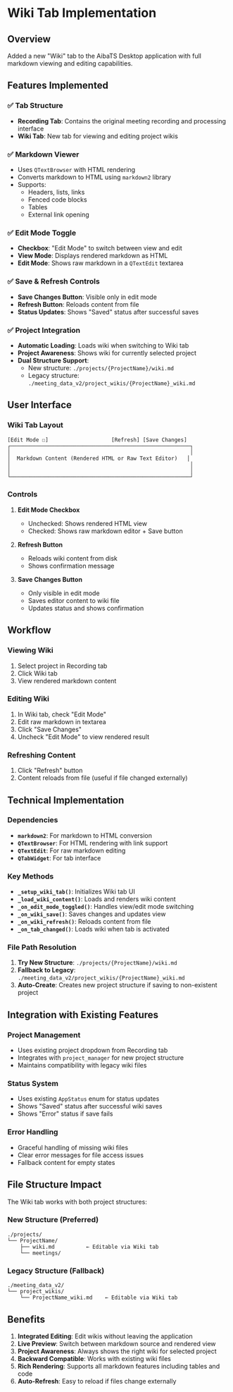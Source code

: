 # Wiki Tab Implementation

## Overview

Added a new "Wiki" tab to the AibaTS Desktop application with full markdown viewing and editing capabilities.

## Features Implemented

### ✅ **Tab Structure**
- **Recording Tab**: Contains the original meeting recording and processing interface
- **Wiki Tab**: New tab for viewing and editing project wikis

### ✅ **Markdown Viewer**
- Uses `QTextBrowser` with HTML rendering
- Converts markdown to HTML using `markdown2` library
- Supports:
  - Headers, lists, links
  - Fenced code blocks
  - Tables
  - External link opening

### ✅ **Edit Mode Toggle**
- **Checkbox**: "Edit Mode" to switch between view and edit
- **View Mode**: Displays rendered markdown as HTML
- **Edit Mode**: Shows raw markdown in a `QTextEdit` textarea

### ✅ **Save & Refresh Controls**
- **Save Changes Button**: Visible only in edit mode
- **Refresh Button**: Reloads content from file
- **Status Updates**: Shows "Saved" status after successful saves

### ✅ **Project Integration**
- **Automatic Loading**: Loads wiki when switching to Wiki tab
- **Project Awareness**: Shows wiki for currently selected project
- **Dual Structure Support**: 
  - New structure: `./projects/{ProjectName}/wiki.md`
  - Legacy structure: `./meeting_data_v2/project_wikis/{ProjectName}_wiki.md`

## User Interface

### Wiki Tab Layout
```
[Edit Mode ☐]                    [Refresh] [Save Changes]
┌─────────────────────────────────────────────────────────┐
│                                                         │
│  Markdown Content (Rendered HTML or Raw Text Editor)   │
│                                                         │
│                                                         │
└─────────────────────────────────────────────────────────┘
```

### Controls

1. **Edit Mode Checkbox**
   - Unchecked: Shows rendered HTML view
   - Checked: Shows raw markdown editor + Save button

2. **Refresh Button**
   - Reloads wiki content from disk
   - Shows confirmation message

3. **Save Changes Button**
   - Only visible in edit mode
   - Saves editor content to wiki file
   - Updates status and shows confirmation

## Workflow

### Viewing Wiki
1. Select project in Recording tab
2. Click Wiki tab
3. View rendered markdown content

### Editing Wiki  
1. In Wiki tab, check "Edit Mode"
2. Edit raw markdown in textarea
3. Click "Save Changes"
4. Uncheck "Edit Mode" to view rendered result

### Refreshing Content
1. Click "Refresh" button
2. Content reloads from file (useful if file changed externally)

## Technical Implementation

### Dependencies
- **`markdown2`**: For markdown to HTML conversion
- **`QTextBrowser`**: For HTML rendering with link support
- **`QTextEdit`**: For raw markdown editing
- **`QTabWidget`**: For tab interface

### Key Methods

- **`_setup_wiki_tab()`**: Initializes Wiki tab UI
- **`_load_wiki_content()`**: Loads and renders wiki content
- **`_on_edit_mode_toggled()`**: Handles view/edit mode switching
- **`_on_wiki_save()`**: Saves changes and updates view
- **`_on_wiki_refresh()`**: Reloads content from file
- **`_on_tab_changed()`**: Loads wiki when tab is activated

### File Path Resolution
1. **Try New Structure**: `./projects/{ProjectName}/wiki.md`
2. **Fallback to Legacy**: `./meeting_data_v2/project_wikis/{ProjectName}_wiki.md`
3. **Auto-Create**: Creates new project structure if saving to non-existent project

## Integration with Existing Features

### Project Management
- Uses existing project dropdown from Recording tab
- Integrates with `project_manager` for new project structure
- Maintains compatibility with legacy wiki files

### Status System
- Uses existing `AppStatus` enum for status updates
- Shows "Saved" status after successful wiki saves
- Shows "Error" status if save fails

### Error Handling
- Graceful handling of missing wiki files
- Clear error messages for file access issues
- Fallback content for empty states

## File Structure Impact

The Wiki tab works with both project structures:

### New Structure (Preferred)
```
./projects/
└── ProjectName/
    ├── wiki.md          ← Editable via Wiki tab
    └── meetings/
```

### Legacy Structure (Fallback)
```
./meeting_data_v2/
└── project_wikis/
    └── ProjectName_wiki.md    ← Editable via Wiki tab
```

## Benefits

1. **Integrated Editing**: Edit wikis without leaving the application
2. **Live Preview**: Switch between markdown source and rendered view
3. **Project Awareness**: Always shows the right wiki for selected project
4. **Backward Compatible**: Works with existing wiki files
5. **Rich Rendering**: Supports all markdown features including tables and code
6. **Auto-Refresh**: Easy to reload if files change externally

